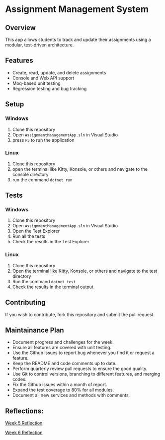 # Assignment Management System

## Overview
This app allows students to track and update their assignments using a modular, test-driven architecture.

## Features
- Create, read, update, and delete assignments
- Console and Web API support
- Moq-based unit testing
- Regression testing and bug tracking

## Setup

### Windows
1. Clone this repository
2. Open `AssignmentManagementApp.sln` in Visual Studio
3. press `F5` to run the application

### Linux
1. Clone this repository
2. open the terminal like Kitty, Konsole, or others and navigate to the console directory
3. run the command `dotnet run`

## Tests

### Windows
1. Clone this repository
2. Open `AssignmentManagementApp.sln` in Visual Studio
3. Open the Test Explorer
4. Run all the tests
5. Check the results in the Test Explorer

### Linux
1. Clone this repository
2. Open the terminal like Kitty, Konsole, or others and navigate to the test directory
3. Run the command `dotnet test`
4. Check the results in the terminal output

## Contributing
If you wish to contribute, fork this repository and submit the pull request.

## Maintainance Plan
- Document progress and challenges for the week.
- Ensure all features are covered with unit testing.
- Use the Github issues to report bug whenever you find it or request a feature.
- Keep the README and code comments up to date.
- Perform quarterly review pull requests to ensure the good quality.
- Use Git to control versions, branching to different features, and merging codes. 
- Fix the Github issues within a month of report.
- Expand the test coverage to 80% for all modules.
- Document all new services and methods with comments.

## Reflections:
[Week 5 Reflection](https://view.officeapps.live.com/op/view.aspx?src=https%3A%2F%2Fraw.githubusercontent.com%2FMagShadowLight%2FAssignmentManagementApp%2Frefs%2Fheads%2Fmaster%2FReflections%2FWeek%25205.docx&wdOrigin=BROWSELINK)

[Week 6 Reflection](https://view.officeapps.live.com/op/view.aspx?src=https%3A%2F%2Fraw.githubusercontent.com%2FMagShadowLight%2FAssignmentManagementApp%2Frefs%2Fheads%2Fmaster%2FReflections%2Freflection_week6.docx&wdOrigin=BROWSELINK)
